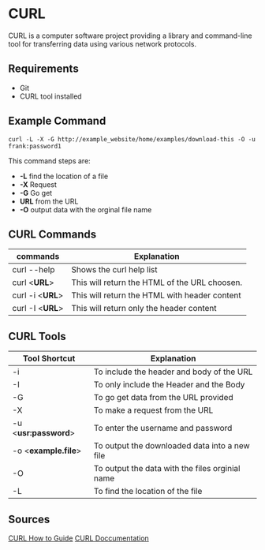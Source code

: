 # CURL

CURL is a computer software project providing a library and command-line tool for transferring data using various network protocols.

## Requirements

- Git
- CURL tool installed

## Example Command

```
curl -L -X -G http://example_website/home/examples/download-this -O -u frank:password1
```

This command steps are:

- **-L** find the location of a file
- **-X** Request 
- **-G** Go get
- **URL** from the URL
- **-O** output data with the orginal file name



## CURL Commands

|                commands                      |                   Explanation                              |
|----------------------------------------------|------------------------------------------------------------|
| curl --help                                  |    Shows the curl help list                                |
| curl <**URL**>                               |    This will return the HTML of the URL choosen.           |
| curl -i <**URL**>                            |    This will return the HTML with header content           |
| curl -I <**URL**>                            |    This will return only the header content                |

## CURL Tools
|                Tool Shortcut                 |                   Explanation                              |
|----------------------------------------------|------------------------------------------------------------|
| -i                                           |    To include the header and body of the URL               |
| -I                                           |    To only include the Header and the Body                 |
| -G                                           |    To go get data from the URL provided                    |
| -X                                           |    To make a request from the URL                          |
| -u <**usr:password**>                        |    To enter the username and password                      |
| -o <**example.file**>                        |    To output the downloaded data into a new file           |
| -O                                           |    To output the data with the files orginial name         |
| -L                                           |    To find the location of the file                        |

## Sources 

[CURL How to Guide](https://curl.haxx.se/)
[CURL Doccumentation](https://www.mit.edu/afs.new/sipb/user/ssen/src/curl-7.11.1/docs/curl.html)
